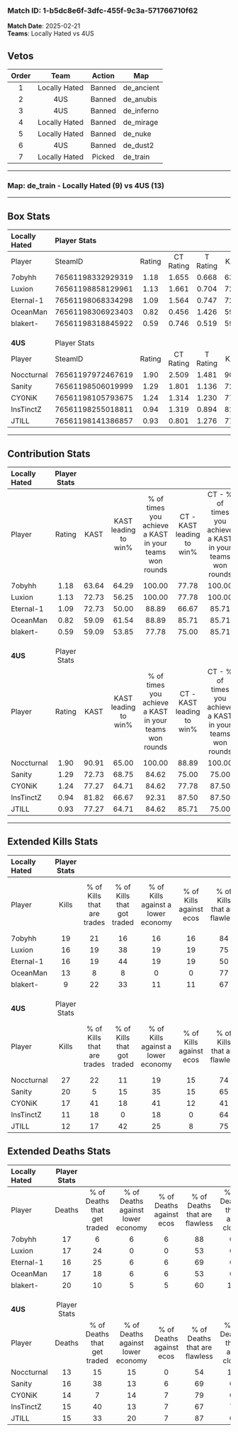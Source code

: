 ### Match ID: 1-b5dc8e6f-3dfc-455f-9c3a-571766710f62  
**Match Date**: 2025-02-21  
**Teams**: Locally Hated vs 4US  

## Vetos  

| Order | Team | Action | Map |
| :---: | :--: | :----: | --- |
| 1 | Locally Hated | Banned | de_ancient |
| 2 | 4US | Banned | de_anubis |
| 3 | 4US | Banned | de_inferno |
| 4 | Locally Hated | Banned | de_mirage |
| 5 | Locally Hated | Banned | de_nuke |
| 6 | 4US | Banned | de_dust2 |
| 7 | Locally Hated | Picked | de_train |

---  

### **Map**: de_train - Locally Hated (9) vs 4US (13)  
---  

## Box Stats  

| **Locally Hated** | Player Stats      |        |           |          |       |       |       |         |        |      |     |
| :- | :- | :-: | :-: | :-: | :-: | :-: | :-: | :-: | :-: | :-: | :-: |
| Player            | SteamID           | Rating | CT Rating | T Rating | KAST  |  ADR  | Kills | Assists | Deaths | K/D  | HS% |
| 7obyhh            | 76561198332929319 |  1.18  |   1.655   |  0.668   | 63.64 | 94.3  |  19   |    4    |   17   | 1.12 | 42  |
| Luxion            | 76561198858129961 |  1.13  |   1.661   |  0.704   | 72.73 | 87.2  |  16   |    9    |   17   | 0.94 | 37  |
| Eternal-1         | 76561198068334298 |  1.09  |   1.564   |  0.747   | 72.73 | 75.7  |  16   |    4    |   16   | 1.00 | 56  |
| OceanMan          | 76561198306923403 |  0.82  |   0.456   |  1.426   | 59.09 | 68.4  |  13   |    3    |   17   | 0.76 | 46  |
| blakert-          | 76561198318845922 |  0.59  |   0.746   |  0.519   | 59.09 | 64.2  |   9   |    6    |   20   | 0.45 | 33  |
|                   |                   |        |           |          |       |       |       |         |        |      |     |
|                   |                   |        |           |          |       |       |       |         |        |      |     |
|                   |                   |        |           |          |       |       |       |         |        |      |     |
| **4US**           | Player Stats      |        |           |          |       |       |       |         |        |      |     |
| Player            | SteamID           | Rating | CT Rating | T Rating | KAST  |  ADR  | Kills | Assists | Deaths | K/D  | HS% |
| Noccturnal        | 76561197972467619 |  1.90  |   2.509   |  1.481   | 90.91 | 122.7 |  27   |    8    |   13   | 2.08 | 44  |
| Sanity            | 76561198506019999 |  1.29  |   1.801   |  1.136   | 72.73 | 88.7  |  20   |    3    |   16   | 1.25 | 55  |
| CY0NiK            | 76561198105793675 |  1.24  |   1.314   |  1.230   | 77.27 | 80.7  |  17   |    7    |   14   | 1.21 | 29  |
| InsTinctZ         | 76561198255018811 |  0.94  |   1.319   |  0.894   | 81.82 | 58.5  |  11   |    6    |   15   | 0.73 | 36  |
| JTILL             | 76561198141386857 |  0.93  |   0.801   |  1.276   | 77.27 | 56.9  |  12   |    4    |   15   | 0.80 | 41  |
---  

## Contribution Stats  

| **Locally Hated** | Player Stats |       |                      |                                                        |                           |                                                             |                          |                                                            |
| :- | :-: | :-: | :-: | :-: | :-: | :-: | :-: | :-: |
| Player            |    Rating    | KAST  | KAST leading to win% | % of times you achieve a KAST in your teams won rounds | CT - KAST leading to win% | CT - % of times you achieve a KAST in your teams won rounds | T - KAST leading to win% | T - % of times you achieve a KAST in your teams won rounds |
| 7obyhh            |     1.18     | 63.64 |        64.29         |                         100.00                         |           77.78           |                           100.00                            |          40.00           |                           100.00                           |
| Luxion            |     1.13     | 72.73 |        56.25         |                         100.00                         |           77.78           |                           100.00                            |          28.57           |                           100.00                           |
| Eternal-1         |     1.09     | 72.73 |        50.00         |                         88.89                          |           66.67           |                            85.71                            |          28.57           |                           100.00                           |
| OceanMan          |     0.82     | 59.09 |        61.54         |                         88.89                          |           85.71           |                            85.71                            |          33.33           |                           100.00                           |
| blakert-          |     0.59     | 59.09 |        53.85         |                         77.78                          |           75.00           |                            85.71                            |          20.00           |                           50.00                            |
|                   |              |       |                      |                                                        |                           |                                                             |                          |                                                            |
|                   |              |       |                      |                                                        |                           |                                                             |                          |                                                            |
|                   |              |       |                      |                                                        |                           |                                                             |                          |                                                            |
| **4US**           | Player Stats |       |                      |                                                        |                           |                                                             |                          |                                                            |
| Player            |    Rating    | KAST  | KAST leading to win% | % of times you achieve a KAST in your teams won rounds | CT - KAST leading to win% | CT - % of times you achieve a KAST in your teams won rounds | T - KAST leading to win% | T - % of times you achieve a KAST in your teams won rounds |
| Noccturnal        |     1.90     | 90.91 |        65.00         |                         100.00                         |           88.89           |                           100.00                            |          45.45           |                           100.00                           |
| Sanity            |     1.29     | 72.73 |        68.75         |                         84.62                          |           75.00           |                            75.00                            |          62.50           |                           100.00                           |
| CY0NiK            |     1.24     | 77.27 |        64.71         |                         84.62                          |           77.78           |                            87.50                            |          50.00           |                           80.00                            |
| InsTinctZ         |     0.94     | 81.82 |        66.67         |                         92.31                          |           87.50           |                            87.50                            |          50.00           |                           100.00                           |
| JTILL             |     0.93     | 77.27 |        64.71         |                         84.62                          |           85.71           |                            75.00                            |          50.00           |                           100.00                           |
---  

## Extended Kills Stats  

| **Locally Hated** | Player Stats |                            |                            |                                    |                         |                              |                                 |                                       |                    |           |
| :- | :-: | :-: | :-: | :-: | :-: | :-: | :-: | :-: | :-: | :-: |
| Player            |    Kills     | % of Kills that are trades | % of Kills that got traded | % of Kills against a lower economy | % of Kills against ecos | % of Kills that are flawless | % of Kills that are close duels | % of Kills that are assisted by flash | Pistol Round Kills | AWP Kills |
| 7obyhh            |      19      |             21             |             16             |                 16                 |           16            |              84              |                0                |                   5                   |         7          |     2     |
| Luxion            |      16      |             19             |             38             |                 19                 |           19            |              75              |                6                |                   0                   |         0          |     1     |
| Eternal-1         |      16      |             19             |             44             |                 19                 |           19            |              50              |               13                |                   6                   |         1          |     0     |
| OceanMan          |      13      |             8              |             8              |                 0                  |            0            |              77              |                0                |                  15                   |         0          |     3     |
| blakert-          |      9       |             22             |             33             |                 11                 |           11            |              67              |                0                |                   0                   |         0          |     1     |
|                   |              |                            |                            |                                    |                         |                              |                                 |                                       |                    |           |
|                   |              |                            |                            |                                    |                         |                              |                                 |                                       |                    |           |
|                   |              |                            |                            |                                    |                         |                              |                                 |                                       |                    |           |
| **4US**           | Player Stats |                            |                            |                                    |                         |                              |                                 |                                       |                    |           |
| Player            |    Kills     | % of Kills that are trades | % of Kills that got traded | % of Kills against a lower economy | % of Kills against ecos | % of Kills that are flawless | % of Kills that are close duels | % of Kills that are assisted by flash | Pistol Round Kills | AWP Kills |
| Noccturnal        |      27      |             22             |             11             |                 19                 |           15            |              74              |               15                |                   0                   |         0          |     7     |
| Sanity            |      20      |             5              |             15             |                 35                 |           15            |              65              |                0                |                   0                   |         0          |     1     |
| CY0NiK            |      17      |             41             |             18             |                 41                 |           12            |              41              |                6                |                   0                   |         0          |     0     |
| InsTinctZ         |      11      |             18             |             0              |                 18                 |            0            |              64              |                0                |                   0                   |         6          |     1     |
| JTILL             |      12      |             17             |             42             |                 25                 |            8            |              75              |                0                |                   8                   |         0          |     1     |
## Extended Deaths Stats  

| **Locally Hated** | Player Stats |                             |                                   |                          |                               |                            |                           |               |
| :- | :-: | :-: | :-: | :-: | :-: | :-: | :-: | :-: |
| Player            |    Deaths    | % of Deaths that get traded | % of Deaths against lower economy | % of Deaths against ecos | % of Deaths that are flawless | % of Deaths that are close | % of Deaths while blinded | Deaths to AWP |
| 7obyhh            |      17      |              6              |                 6                 |            6             |              88               |             0              |             0             |       2       |
| Luxion            |      17      |             24              |                 0                 |            0             |              53               |             6              |             6             |       0       |
| Eternal-1         |      16      |             25              |                 6                 |            6             |              69               |             6              |             0             |       0       |
| OceanMan          |      17      |             18              |                 6                 |            6             |              53               |             6              |             0             |       1       |
| blakert-          |      20      |             10              |                 5                 |            5             |              60               |             10             |             0             |       3       |
|                   |              |                             |                                   |                          |                               |                            |                           |               |
|                   |              |                             |                                   |                          |                               |                            |                           |               |
|                   |              |                             |                                   |                          |                               |                            |                           |               |
| **4US**           | Player Stats |                             |                                   |                          |                               |                            |                           |               |
| Player            |    Deaths    | % of Deaths that get traded | % of Deaths against lower economy | % of Deaths against ecos | % of Deaths that are flawless | % of Deaths that are close | % of Deaths while blinded | Deaths to AWP |
| Noccturnal        |      13      |             15              |                15                 |            0             |              54               |             15             |             8             |       0       |
| Sanity            |      16      |             38              |                13                 |            6             |              69               |             0              |             6             |       1       |
| CY0NiK            |      14      |              7              |                14                 |            7             |              79               |             0              |             0             |       4       |
| InsTinctZ         |      15      |             40              |                13                 |            7             |              67               |             7              |             7             |       1       |
| JTILL             |      15      |             33              |                20                 |            7             |              87               |             0              |             7             |       2       |
